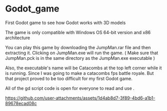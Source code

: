 # Godot_game
First Godot game to see how Godot works with 3D models 

The game is only compatible with Windows OS 64-bit version and x86 architecture 

You can play this game by downloading the JumpMan.rar file and then extracting it.
Clicking on JumpMan.exe will run the game. ( Make sure that JumpMan.pck is in the same directory as the JumpMan.exe executable )

Also, the executable's name will be Catacombs at the top left corner while it is running. Since I was going to make a catacombs fps battle royale. But that project proved to be too difficult for my first Godot game.

All of the gd script code is open for everyone to read and use .

https://github.com/user-attachments/assets/1d4ab8d7-3f89-4bd6-a1b1-89678ecad08c
